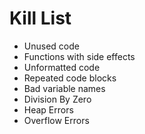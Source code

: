 Kill List
=========
* Unused code
* Functions with side effects
* Unformatted code
* Repeated code blocks
* Bad variable names
* Division By Zero
* Heap Errors
* Overflow Errors

